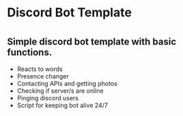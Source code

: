 # Discord Bot Template
#
#

## Simple discord bot template with basic functions.
* Reacts to words
* Presence changer
* Contacting APIs and getting photos
* Checking if server/s are online
* Pinging discord users
* Script for keeping bot alive 24/7